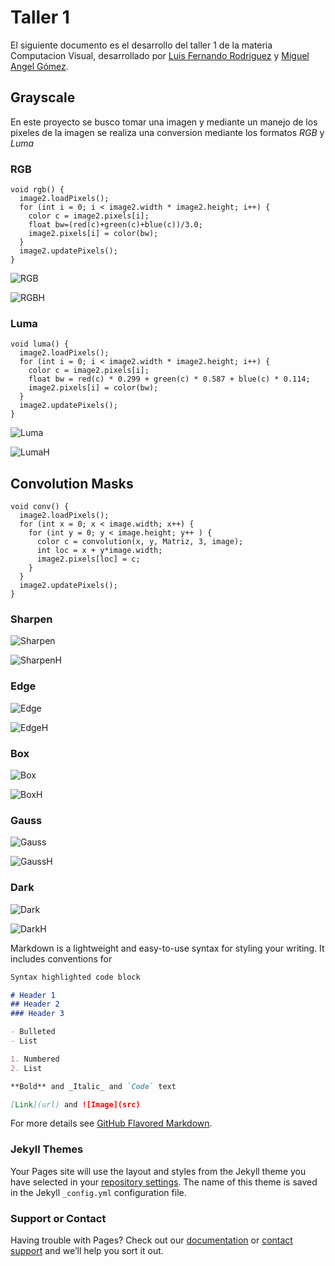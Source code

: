 # Taller 1

El siguiente documento es el desarrollo del taller 1 de la materia Computacion Visual, desarrollado por [Luis Fernando Rodriguez](https://github.com/luifrodriguezroj) y [Miguel Angel Gómez](https://github.com/miagomezch).

## Grayscale

En este proyecto se busco tomar una imagen y mediante un manejo de los pixeles de la imagen se realiza una conversion mediante los formatos _RGB_ y _Luma_

### RGB

```RGB
void rgb() {
  image2.loadPixels();
  for (int i = 0; i < image2.width * image2.height; i++) {
    color c = image2.pixels[i];
    float bw=(red(c)+green(c)+blue(c))/3.0;
    image2.pixels[i] = color(bw);
  }
  image2.updatePixels();
}
```

  
![RGB](https://trello-attachments.s3.amazonaws.com/5ee6e14304b99266b4ddb1f4/803x428/4ce9fd985408eddb50217a074b6e70e3/RGB.png)

![RGBH](https://trello-attachments.s3.amazonaws.com/5ee6e14304b99266b4ddb1f4/805x428/0e2a9d48f3d0102097e39d4f9bc70ea8/RGBH.png)



### Luma

```Luma
void luma() {
  image2.loadPixels();
  for (int i = 0; i < image2.width * image2.height; i++) {
    color c = image2.pixels[i];
    float bw = red(c) * 0.299 + green(c) * 0.587 + blue(c) * 0.114;
    image2.pixels[i] = color(bw);
  }
  image2.updatePixels();
}
```

![Luma](https://trello-attachments.s3.amazonaws.com/5ee6e14304b99266b4ddb1f4/803x428/57e557c07435f8cbb9ceb7ad520e6e95/Luma.png)

![LumaH](https://trello-attachments.s3.amazonaws.com/5ee6e14304b99266b4ddb1f4/805x428/76e44ada99828e1ba28e8ddff6ca1aee/LumaH.png)

## Convolution Masks

```Luma
void conv() {
  image2.loadPixels();
  for (int x = 0; x < image.width; x++) {
    for (int y = 0; y < image.height; y++ ) {
      color c = convolution(x, y, Matriz, 3, image);
      int loc = x + y*image.width;
      image2.pixels[loc] = c;
    }
  }
  image2.updatePixels();
}
```
### Sharpen

![Sharpen](https://trello-attachments.s3.amazonaws.com/5ee6f0e9f530155846a83a62/803x428/19b68160883fbfec1b984362fbbe362f/Sharpen.png)

![SharpenH](https://trello-attachments.s3.amazonaws.com/5ee6f0e9f530155846a83a62/805x429/1d7e5142c95315ee1d99cd7a1d9fe31a/SharpenH.png)

### Edge

![Edge](https://trello-attachments.s3.amazonaws.com/5ee6f0e9f530155846a83a62/804x428/6cf459e004c19db9b9ab297aed828be3/Edge.png)

![EdgeH](https://trello-attachments.s3.amazonaws.com/5ee6f0e9f530155846a83a62/803x428/447a56b5357b043ef248f90ffd0ed7d9/EdgeH.png)

### Box

![Box](https://trello-attachments.s3.amazonaws.com/5ee6f0e9f530155846a83a62/803x428/3eab0616297765a9b133652090fcde87/Box.png)

![BoxH](https://trello-attachments.s3.amazonaws.com/5ee6f0e9f530155846a83a62/803x428/d97e101b37e33c0fe8e8e19de7cc5599/BoxH.png)

### Gauss

![Gauss](https://trello-attachments.s3.amazonaws.com/5ee6f0e9f530155846a83a62/803x428/c3f087716e8331c7aa5b6b1b83cf774d/Gauss.png)

![GaussH](https://trello-attachments.s3.amazonaws.com/5ee6f0e9f530155846a83a62/804x429/aa8e78694b77a7219423cb1f52640ae9/GaussH.png)

### Dark 

![Dark](https://trello-attachments.s3.amazonaws.com/5ee6f0e9f530155846a83a62/803x428/6e7ee5228356c8fa2a73e1048b8fb29d/Dark.png)

![DarkH](https://trello-attachments.s3.amazonaws.com/5ee6f0e9f530155846a83a62/803x428/a522127abf18f023554a19edab5cd584/DarkH.png)

Markdown is a lightweight and easy-to-use syntax for styling your writing. It includes conventions for

```markdown
Syntax highlighted code block

# Header 1
## Header 2
### Header 3

- Bulleted
- List

1. Numbered
2. List

**Bold** and _Italic_ and `Code` text

[Link](url) and ![Image](src)
```

For more details see [GitHub Flavored Markdown](https://guides.github.com/features/mastering-markdown/).

### Jekyll Themes

Your Pages site will use the layout and styles from the Jekyll theme you have selected in your [repository settings](https://github.com/C-Visual2020/Taller1/settings). The name of this theme is saved in the Jekyll `_config.yml` configuration file.

### Support or Contact

Having trouble with Pages? Check out our [documentation](https://help.github.com/categories/github-pages-basics/) or [contact support](https://github.com/contact) and we’ll help you sort it out.
